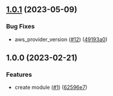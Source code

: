 ## [1.0.1](https://github.com/justtrackio/terraform-aws-ecs-monitoring/compare/v1.0.0...v1.0.1) (2023-05-09)


### Bug Fixes

* aws_provider_version ([#12](https://github.com/justtrackio/terraform-aws-ecs-monitoring/issues/12)) ([49193a0](https://github.com/justtrackio/terraform-aws-ecs-monitoring/commit/49193a04db4c2654b12562ef8128b10567efd665))

## 1.0.0 (2023-02-21)


### Features

* create module ([#1](https://github.com/justtrackio/terraform-aws-ecs-monitoring/issues/1)) ([62596e7](https://github.com/justtrackio/terraform-aws-ecs-monitoring/commit/62596e7b67ce4ca162a8205da27af28d34c6ed91))
